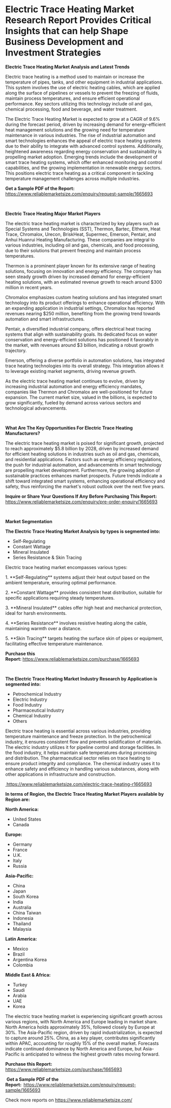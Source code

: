 <p><h1>Electric Trace Heating Market Research Report Provides Critical Insights that can help Shape Business Development and Investment Strategies</h1></p><p><strong>Electric Trace Heating Market Analysis and Latest Trends</strong></p>
<p><p>Electric trace heating is a method used to maintain or increase the temperature of pipes, tanks, and other equipment in industrial applications. This system involves the use of electric heating cables, which are applied along the surface of pipelines or vessels to prevent the freezing of fluids, maintain process temperatures, and ensure efficient operational performance. Key sectors utilizing this technology include oil and gas, chemical processing, food and beverage, and water treatment.</p><p>The Electric Trace Heating Market is expected to grow at a CAGR of 9.6% during the forecast period, driven by increasing demand for energy-efficient heat management solutions and the growing need for temperature maintenance in various industries. The rise of industrial automation and smart technologies enhances the appeal of electric trace heating systems due to their ability to integrate with advanced control systems. Additionally, heightened awareness regarding energy conservation and sustainability is propelling market adoption. Emerging trends include the development of smart trace heating systems, which offer enhanced monitoring and control capabilities, and the growing implementation in renewable energy sectors. This positions electric trace heating as a critical component in tackling temperature management challenges across multiple industries.</p></p>
<p><strong>Get a Sample PDF of the Report:&nbsp;</strong> <a href="https://www.reliablemarketsize.com/enquiry/request-sample/1665693?utm_campaign=2747&utm_medium=2&utm_source=Github&utm_content=ia&utm_term=04042025&utm_id=electric-trace-heating">https://www.reliablemarketsize.com/enquiry/request-sample/1665693</a></p>
<p>&nbsp;</p>
<p><strong>Electric Trace Heating Major Market Players</strong></p>
<p><p>The electric trace heating market is characterized by key players such as Special Systems and Technologies (SST), Thermon, Bartec, Eltherm, Heat Trace, Chromalox, Urecon, BriskHeat, Supermec, Emerson, Pentair, and Anhui Huanrui Heating Manufacturing. These companies are integral to various industries, including oil and gas, chemicals, and food processing, due to their solutions that prevent freezing and maintain process temperatures.</p><p>Thermon is a prominent player known for its extensive range of heating solutions, focusing on innovation and energy efficiency. The company has seen steady growth driven by increased demand for energy-efficient heating solutions, with an estimated revenue growth to reach around $300 million in recent years.</p><p>Chromalox emphasizes custom heating solutions and has integrated smart technology into its product offerings to enhance operational efficiency. With an expanding application in industrial settings, Chromalox has reported revenues nearing $250 million, benefiting from the growing trend towards automation and smart infrastructures.</p><p>Pentair, a diversified industrial company, offers electrical heat tracing systems that align with sustainability goals. Its dedicated focus on water conservation and energy-efficient solutions has positioned it favorably in the market, with revenues around $3 billion, indicating a robust growth trajectory.</p><p>Emerson, offering a diverse portfolio in automation solutions, has integrated trace heating technologies into its overall strategy. This integration allows it to leverage existing market segments, driving revenue growth.</p><p>As the electric trace heating market continues to evolve, driven by increasing industrial automation and energy efficiency mandates, companies like Thermon and Chromalox are well-positioned for future expansion. The current market size, valued in the billions, is expected to grow significantly, fueled by demand across various sectors and technological advancements.</p></p>
<p>&nbsp;</p>
<p><strong>What Are The Key Opportunities For Electric Trace Heating Manufacturers?</strong></p>
<p><p>The electric trace heating market is poised for significant growth, projected to reach approximately $5.8 billion by 2028, driven by increased demand for efficient heating solutions in industries such as oil and gas, chemicals, and residential applications. Factors such as energy efficiency regulations, the push for industrial automation, and advancements in smart technology are propelling market development. Furthermore, the growing adoption of sustainable practices enhances market prospects. Future trends indicate a shift toward integrated smart systems, enhancing operational efficiency and safety, thus reinforcing the market's robust outlook over the next five years.</p></p>
<p><strong>Inquire or Share Your Questions If Any Before Purchasing This Report:</strong> <a href="https://www.reliablemarketsize.com/enquiry/pre-order-enquiry/1665693?utm_campaign=2747&utm_medium=2&utm_source=Github&utm_content=ia&utm_term=04042025&utm_id=electric-trace-heating">https://www.reliablemarketsize.com/enquiry/pre-order-enquiry/1665693</a></p>
<p>&nbsp;</p>
<p><strong>Market Segmentation</strong></p>
<p><strong>The Electric Trace Heating Market Analysis by types is segmented into:</strong></p>
<p><ul><li>Self-Regulating</li><li>Constant Wattage</li><li>Mineral Insulated</li><li>Series Resistance & Skin Tracing</li></ul></p>
<p><p>Electric trace heating market encompasses various types: </p><p>1. **Self-Regulating** systems adjust their heat output based on the ambient temperature, ensuring optimal performance.</p><p>2. **Constant Wattage** provides consistent heat distribution, suitable for specific applications requiring steady temperatures.</p><p>3. **Mineral Insulated** cables offer high heat and mechanical protection, ideal for harsh environments.</p><p>4. **Series Resistance** involves resistive heating along the cable, maintaining warmth over a distance.</p><p>5. **Skin Tracing** targets heating the surface skin of pipes or equipment, facilitating effective temperature maintenance.</p></p>
<p><strong>Purchase this Report:&nbsp;</strong><a href="https://www.reliablemarketsize.com/purchase/1665693?utm_campaign=2747&utm_medium=2&utm_source=Github&utm_content=ia&utm_term=04042025&utm_id=electric-trace-heating">https://www.reliablemarketsize.com/purchase/1665693</a></p>
<p>&nbsp;</p>
<p><strong>The Electric Trace Heating Market Industry Research by Application is segmented into:</strong></p>
<p><ul><li>Petrochemical Industry</li><li>Electric Industry</li><li>Food Industry</li><li>Pharmaceutical Industry</li><li>Chemical Industry</li><li>Others</li></ul></p>
<p><p>Electric trace heating is essential across various industries, providing temperature maintenance and freeze protection. In the petrochemical industry, it ensures consistent flow and prevents solidification of materials. The electric industry utilizes it for pipeline control and storage facilities. In the food industry, it helps maintain safe temperatures during processing and distribution. The pharmaceutical sector relies on trace heating to ensure product integrity and compliance. The chemical industry uses it to enhance safety and efficiency in handling various substances, along with other applications in infrastructure and construction.</p></p>
<p><a href="https://www.reliablemarketsize.com/electric-trace-heating-r1665693?utm_campaign=2747&utm_medium=2&utm_source=Github&utm_content=ia&utm_term=04042025&utm_id=electric-trace-heating">&nbsp;https://www.reliablemarketsize.com/electric-trace-heating-r1665693</a></p>
<p><strong>In terms of Region, the Electric Trace Heating Market Players available by Region are:</strong></p>
<p>
    <p> <strong> North America: </strong>
        <ul>
            <li>United States</li>
            <li>Canada</li>
        </ul>
        </p> 
    <p> <strong> Europe: </strong>
        <ul>
            <li>Germany</li>
            <li>France</li>
            <li>U.K.</li>
            <li>Italy</li>
            <li>Russia</li>
        </ul>
        </p> 
    <p> <strong> Asia-Pacific: </strong>
        <ul>
            <li>China</li>
            <li>Japan</li>
            <li>South Korea</li>
            <li>India</li>
            <li>Australia</li>
            <li>China Taiwan</li>
            <li>Indonesia</li>
            <li>Thailand</li>
            <li>Malaysia</li>
        </ul>
        </p> 
    <p> <strong> Latin America: </strong>
        <ul>
            <li>Mexico</li>
            <li>Brazil</li>
            <li>Argentina Korea</li>
            <li>Colombia</li>
        </ul>
        </p> 
    <p> <strong> Middle East & Africa: </strong>
        <ul>
            <li>Turkey</li>
            <li>Saudi</li>
            <li>Arabia</li>
            <li>UAE</li>
            <li>Korea</li>
        </ul>
    </p>
    </p>
<p><p>The electric trace heating market is experiencing significant growth across various regions, with North America and Europe leading in market share. North America holds approximately 35%, followed closely by Europe at 30%. The Asia-Pacific region, driven by rapid industrialization, is expected to capture around 25%. China, as a key player, contributes significantly within APAC, accounting for roughly 15% of the overall market. Forecasts indicate continued dominance by North America and Europe, but Asia-Pacific is anticipated to witness the highest growth rates moving forward.</p></p>
<p><strong>Purchase this Report: </strong><a href="https://www.reliablemarketsize.com/purchase/1665693?utm_campaign=2747&utm_medium=2&utm_source=Github&utm_content=ia&utm_term=04042025&utm_id=electric-trace-heating">https://www.reliablemarketsize.com/purchase/1665693</a></p>
<p>&nbsp;<strong>Get a Sample PDF of the Report:&nbsp;&nbsp;</strong><a href="https://www.reliablemarketsize.com/enquiry/request-sample/1665693?utm_campaign=2747&utm_medium=2&utm_source=Github&utm_content=ia&utm_term=04042025&utm_id=electric-trace-heating">https://www.reliablemarketsize.com/enquiry/request-sample/1665693</a></p>
<p><strong></strong></p>
<p>Check more reports on <a href="https://www.reliablemarketsize.com/?utm_campaign=2747&utm_medium=2&utm_source=Github&utm_content=ia&utm_term=04042025&utm_id=electric-trace-heating">https://www.reliablemarketsize.com/</a></p>